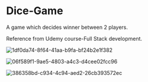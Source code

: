 # Dice-Game
A game which decides winner between 2 players.

Reference from Udemy course-Full Stack development.


![1df0da74-8f64-41aa-b9fa-bf24b2e1f382](https://user-images.githubusercontent.com/61748629/140801864-86378347-61b0-4fb1-b577-89360fec265c.png)


![06f589f1-9ae5-4803-a4c3-d4cee02fcc96](https://user-images.githubusercontent.com/61748629/140802017-977a4f69-87bc-4508-bb2c-6c3d678ca91d.png)


![386358bd-c934-4c94-aed2-26cb393572ec](https://user-images.githubusercontent.com/61748629/140802168-f2d1f518-fb41-490a-b4e6-1b9bb45000ec.png)


